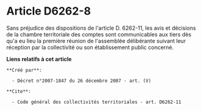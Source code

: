 # Article D6262-8

Sans préjudice des dispositions de l'article D. 6262-11, les avis et décisions de la chambre territoriale des comptes sont
communicables aux tiers dès qu'a eu lieu la première réunion de l'assemblée délibérante suivant leur réception par la
collectivité ou son établissement public concerné.

**Liens relatifs à cet article**

	**Créé par**:

	  - Décret n°2007-1847 du 26 décembre 2007 - art. (V)

	**Cite**:

	  - Code général des collectivités territoriales - art. D6262-11

